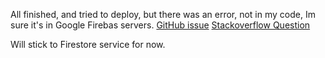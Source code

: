 All finished, and tried to deploy, but there was an error, not in my code, Im sure it's in Google Firebas servers.
[GitHub issue](https://github.com/firebase/firebase-functions/issues/794)
[Stackoverflow Question](https://stackoverflow.com/questions/64366324/getting-failed-to-initialize-region-when-i-try-to-deploy-a-firebase-function)

Will stick to Firestore service for now.
